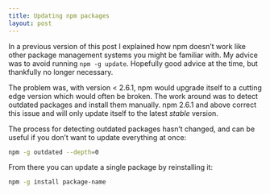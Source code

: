 ```yaml
---
title: Updating npm packages
layout: post
---
```


In a previous version of this post I explained how npm doesn’t work like other package management systems you might be familiar with. My advice was to avoid running `npm -g update`. Hopefully good advice at the time, but thankfully no longer necessary.

The problem was, with version < 2.6.1, npm would upgrade itself to a cutting edge version which would often be broken. The work around was to detect outdated packages and install them manually. npm 2.6.1 and above correct this issue and will only update itself to the latest *stable* version.

The process for detecting outdated packages hasn’t changed, and can be useful if you don’t want to update everything at once:

```sh
npm -g outdated --depth=0
```

From there you can update a single package by reinstalling it:

```sh
npm -g install package-name
```

[npm]: https://docs.npmjs.com/getting-started/updating-global-packages
